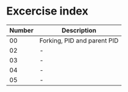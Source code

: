 # Excercise index

| Number |  Description |
| ------------| ---------------- |
|00              | Forking, PID and parent PID |
|02              | - |
|03              | - |
|04              | - |
|05              | - |